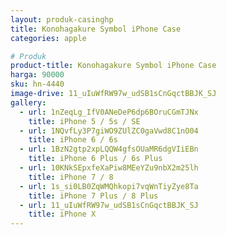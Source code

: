 ```yaml
---
layout: produk-casinghp
title: Konohagakure Symbol iPhone Case
categories: apple

# Produk
product-title: Konohagakure Symbol iPhone Case
harga: 90000
sku: hn-4440
image-drive: 11_uIuWfRW97w_udSB1sCnGqctBBJK_SJ
gallery:
  - url: 1nZeqLg_IfV0ANeDeP6dp6BOruCGmTJNx
    title: iPhone 5 / 5s / SE
  - url: 1NQvfLy3P7giWO9ZUlZC0gaVwd8C1nO04
    title: iPhone 6 / 6s
  - url: 1BzN2gtp2xpLQQW4gfsOUaMR6dgVIiEBn
    title: iPhone 6 Plus / 6s Plus
  - url: 10KNkSEpxfeXaPiw8MEeYZu9nbX2m25lh
    title: iPhone 7 / 8
  - url: 1s_si0LB0ZqWMQhkopi7vqWnTiyZye8Ta
    title: iPhone 7 Plus / 8 Plus
  - url: 11_uIuWfRW97w_udSB1sCnGqctBBJK_SJ
    title: iPhone X
---
```

